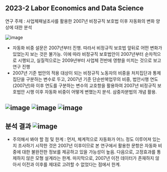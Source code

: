 ## 2023-2 Labor Economics and Data Science  
연구 주제 : 사업체패널조사를 활용한 2007년 비정규직 보호법 이후 자동화의 변화 양상에 대한 분석

![image](https://github.com/popper6508/202302_LEDS/assets/118153199/e7fee689-0405-4c72-9227-1972ee66a926)
- 자동화 비중 설문은 2007년부터 진행. 따라서 비정규직 보호법 앞뒤로 어떤 변화가 있었는지 보는 것은 불가능. 이에 따라 비정규직 보호법안이 2007년부터 순차적으로 시행되고, 실질적으로는 2009년부터 사업체 전반에 영향을 미치는 것으로 보고 연구 진행
- 2007년 기준 법안의 적용 대상이 되는 비정규직 노동자의 비중을 처치집단과 통제집단을 구분하는 변수로 두고, 2007년 기준 단순반복업무의 비중, 법안시행 연도(2007년)와 이후 연도를 구분하는 변수의 교호항을 활용하여 2007년 비정규직 보호법안 시행 이후 자동화 비중이 어떻게 변했는지 분석. 삼중차분법의 개념 활용.

![image](https://github.com/popper6508/202302_LEDS/assets/118153199/45c41df8-b4a8-4e6e-b18d-492f06b318be)
![image](https://github.com/popper6508/202302_LEDS/assets/118153199/3dca59e5-5589-4822-a550-907e94852853)
![image](https://github.com/popper6508/202302_LEDS/assets/118153199/04ae1bda-c328-415f-b124-8be8b26e9d38)
--
분석 결과
![image](https://github.com/popper6508/202302_LEDS/assets/118153199/a9f585df-4354-4bfb-b0bc-d73c34f7dc9c)
--
- 주의해서 봐야 할 점 및 한계 : 먼저, 체계적으로 자동화가 어느 정도 이루어져 있는지 조사하기 시작한 것은 2007년 이후이므로 본 연구에서 활용한 문항은 자동화 비중에 대한 불완전한 정보를 제공하고 있을 가능성이 높음. 다음으로, 고정효과를 통제하지 않은 모형 설계라는 한계. 마지막으로, 2007년 이전 데이터가 존재하지 않아서 이전과 이후를 제대로 고려할 수 없었다는 점에서 한계.
